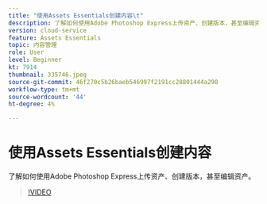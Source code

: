 ```yaml
---
title: "使用Assets Essentials创建内容\t"
description: 了解如何使用Adobe Photoshop Express上传资产、创建版本，甚至编辑资产。
version: cloud-service
feature: Assets Essentials
topic: 内容管理
role: User
level: Beginner
kt: 7914
thumbnail: 335746.jpeg
source-git-commit: 46f270c5b26baeb546997f2191cc28801444a290
workflow-type: tm+mt
source-wordcount: '44'
ht-degree: 4%

---
```



# 使用Assets Essentials创建内容

了解如何使用Adobe Photoshop Express上传资产、创建版本，甚至编辑资产。

>[!VIDEO](https://video.tv.adobe.com/v/335746/?quality=9&learn=on)
